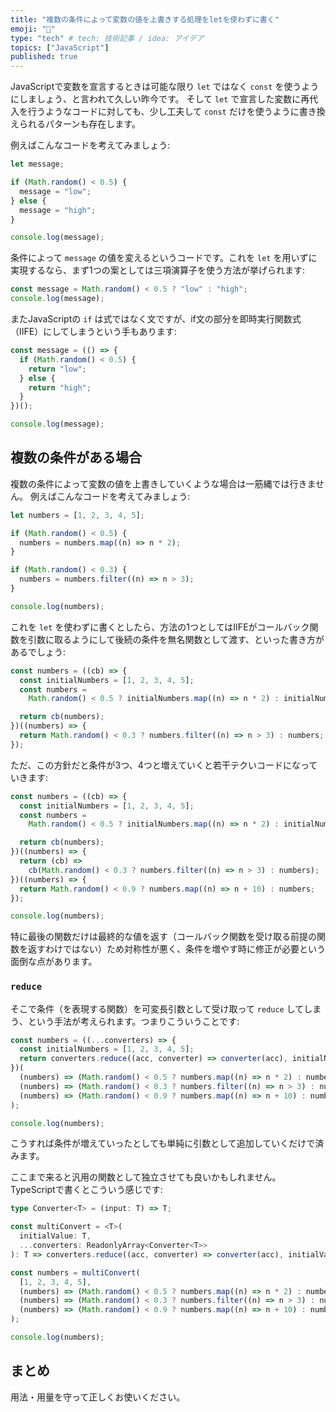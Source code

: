```yaml
---
title: "複数の条件によって変数の値を上書きする処理をletを使わずに書く"
emoji: "🍔"
type: "tech" # tech: 技術記事 / idea: アイデア
topics: ["JavaScript"]
published: true
---
```


JavaScriptで変数を宣言するときは可能な限り `let` ではなく `const` を使うようにしましょう、と言われて久しい昨今です。
そして `let` で宣言した変数に再代入を行うようなコードに対しても、少し工夫して `const` だけを使うように書き換えられるパターンも存在します。

例えばこんなコードを考えてみましょう:

```ts
let message;

if (Math.random() < 0.5) {
  message = "low";
} else {
  message = "high";
}

console.log(message);
```

条件によって `message` の値を変えるというコードです。これを `let` を用いずに実現するなら、まず1つの案としては三項演算子を使う方法が挙げられます:

```ts
const message = Math.random() < 0.5 ? "low" : "high";
console.log(message);
```

またJavaScriptの `if` は式ではなく文ですが、if文の部分を即時実行関数式（IIFE）にしてしまうという手もあります:

```ts
const message = (() => {
  if (Math.random() < 0.5) {
    return "low";
  } else {
    return "high";
  }
})();

console.log(message);
```

## 複数の条件がある場合

複数の条件によって変数の値を上書きしていくような場合は一筋縄では行きません。
例えばこんなコードを考えてみましょう:

```ts
let numbers = [1, 2, 3, 4, 5];

if (Math.random() < 0.5) {
  numbers = numbers.map((n) => n * 2);
}

if (Math.random() < 0.3) {
  numbers = numbers.filter((n) => n > 3);
}

console.log(numbers);
```

これを `let` を使わずに書くとしたら、方法の1つとしてはIIFEがコールバック関数を引数に取るようにして後続の条件を無名関数として渡す、といった書き方があるでしょう:

```ts
const numbers = ((cb) => {
  const initialNumbers = [1, 2, 3, 4, 5];
  const numbers =
    Math.random() < 0.5 ? initialNumbers.map((n) => n * 2) : initialNumbers;

  return cb(numbers);
})((numbers) => {
  return Math.random() < 0.3 ? numbers.filter((n) => n > 3) : numbers;
});
```

ただ、この方針だと条件が3つ、4つと増えていくと若干テクいコードになっていきます:

```ts
const numbers = ((cb) => {
  const initialNumbers = [1, 2, 3, 4, 5];
  const numbers =
    Math.random() < 0.5 ? initialNumbers.map((n) => n * 2) : initialNumbers;

  return cb(numbers);
})((numbers) => {
  return (cb) =>
    cb(Math.random() < 0.3 ? numbers.filter((n) => n > 3) : numbers);
})((numbers) => {
  return Math.random() < 0.9 ? numbers.map((n) => n + 10) : numbers;
});

console.log(numbers);
```

特に最後の関数だけは最終的な値を返す（コールバック関数を受け取る前提の関数を返すわけではない）ため対称性が悪く、条件を増やす時に修正が必要という面倒な点があります。

### `reduce`

そこで条件（を表現する関数）を可変長引数として受け取って `reduce` してしまう、という手法が考えられます。つまりこういうことです:

```ts
const numbers = ((...converters) => {
  const initialNumbers = [1, 2, 3, 4, 5];
  return converters.reduce((acc, converter) => converter(acc), initialNumbers);
})(
  (numbers) => (Math.random() < 0.5 ? numbers.map((n) => n * 2) : numbers),
  (numbers) => (Math.random() < 0.3 ? numbers.filter((n) => n > 3) : numbers),
  (numbers) => (Math.random() < 0.9 ? numbers.map((n) => n + 10) : numbers)
);

console.log(numbers);
```

こうすれば条件が増えていったとしても単純に引数として追加していくだけで済みます。

ここまで来ると汎用の関数として独立させても良いかもしれません。TypeScriptで書くとこういう感じです:

```ts
type Converter<T> = (input: T) => T;

const multiConvert = <T>(
  initialValue: T,
  ...converters: ReadonlyArray<Converter<T>>
): T => converters.reduce((acc, converter) => converter(acc), initialValue);

const numbers = multiConvert(
  [1, 2, 3, 4, 5],
  (numbers) => (Math.random() < 0.5 ? numbers.map((n) => n * 2) : numbers),
  (numbers) => (Math.random() < 0.3 ? numbers.filter((n) => n > 3) : numbers),
  (numbers) => (Math.random() < 0.9 ? numbers.map((n) => n + 10) : numbers)
);

console.log(numbers);
```

## まとめ

用法・用量を守って正しくお使いください。
